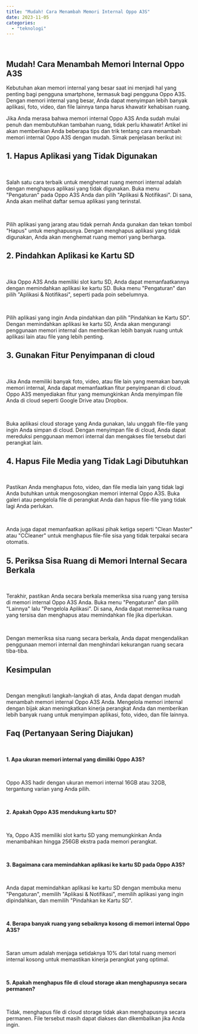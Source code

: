 ```yaml
---
title: "Mudah! Cara Menambah Memori Internal Oppo A3S"
date: 2023-11-05
categories: 
  - "teknologi"
---
```


 

## Mudah! Cara Menambah Memori Internal Oppo A3S

Kebutuhan akan memori internal yang besar saat ini menjadi hal yang penting bagi pengguna smartphone, termasuk bagi pengguna Oppo A3S. Dengan memori internal yang besar, Anda dapat menyimpan lebih banyak aplikasi, foto, video, dan file lainnya tanpa harus khawatir kehabisan ruang.

Jika Anda merasa bahwa memori internal Oppo A3S Anda sudah mulai penuh dan membutuhkan tambahan ruang, tidak perlu khawatir! Artikel ini akan memberikan Anda beberapa tips dan trik tentang cara menambah memori internal Oppo A3S dengan mudah. Simak penjelasan berikut ini:

## 1\. Hapus Aplikasi yang Tidak Digunakan

 

Salah satu cara terbaik untuk menghemat ruang memori internal adalah dengan menghapus aplikasi yang tidak digunakan. Buka menu "Pengaturan" pada Oppo A3S Anda dan pilih "Aplikasi & Notifikasi". Di sana, Anda akan melihat daftar semua aplikasi yang terinstal.

 

Pilih aplikasi yang jarang atau tidak pernah Anda gunakan dan tekan tombol "Hapus" untuk menghapusnya. Dengan menghapus aplikasi yang tidak digunakan, Anda akan menghemat ruang memori yang berharga.

## 2\. Pindahkan Aplikasi ke Kartu SD

 

Jika Oppo A3S Anda memiliki slot kartu SD, Anda dapat memanfaatkannya dengan memindahkan aplikasi ke kartu SD. Buka menu "Pengaturan" dan pilih "Aplikasi & Notifikasi", seperti pada poin sebelumnya.

 

Pilih aplikasi yang ingin Anda pindahkan dan pilih "Pindahkan ke Kartu SD". Dengan memindahkan aplikasi ke kartu SD, Anda akan mengurangi penggunaan memori internal dan memberikan lebih banyak ruang untuk aplikasi lain atau file yang lebih penting.

## 3\. Gunakan Fitur Penyimpanan di cloud

 

Jika Anda memiliki banyak foto, video, atau file lain yang memakan banyak memori internal, Anda dapat memanfaatkan fitur penyimpanan di cloud. Oppo A3S menyediakan fitur yang memungkinkan Anda menyimpan file Anda di cloud seperti Google Drive atau Dropbox.

 

Buka aplikasi cloud storage yang Anda gunakan, lalu unggah file-file yang ingin Anda simpan di cloud. Dengan menyimpan file di cloud, Anda dapat mereduksi penggunaan memori internal dan mengakses file tersebut dari perangkat lain.

## 4\. Hapus File Media yang Tidak Lagi Dibutuhkan

 

Pastikan Anda menghapus foto, video, dan file media lain yang tidak lagi Anda butuhkan untuk mengosongkan memori internal Oppo A3S. Buka galeri atau pengelola file di perangkat Anda dan hapus file-file yang tidak lagi Anda perlukan.

 

Anda juga dapat memanfaatkan aplikasi pihak ketiga seperti "Clean Master" atau "CCleaner" untuk menghapus file-file sisa yang tidak terpakai secara otomatis.

## 5\. Periksa Sisa Ruang di Memori Internal Secara Berkala

 

Terakhir, pastikan Anda secara berkala memeriksa sisa ruang yang tersisa di memori internal Oppo A3S Anda. Buka menu "Pengaturan" dan pilih "Lainnya" lalu "Pengelola Aplikasi". Di sana, Anda dapat memeriksa ruang yang tersisa dan menghapus atau memindahkan file jika diperlukan.

 

Dengan memeriksa sisa ruang secara berkala, Anda dapat mengendalikan penggunaan memori internal dan menghindari kekurangan ruang secara tiba-tiba.

## Kesimpulan

 

Dengan mengikuti langkah-langkah di atas, Anda dapat dengan mudah menambah memori internal Oppo A3S Anda. Mengelola memori internal dengan bijak akan meningkatkan kinerja perangkat Anda dan memberikan lebih banyak ruang untuk menyimpan aplikasi, foto, video, dan file lainnya.

## Faq (Pertanyaan Sering Diajukan)

 

**1\. Apa ukuran memori internal yang dimiliki Oppo A3S?**

 

Oppo A3S hadir dengan ukuran memori internal 16GB atau 32GB, tergantung varian yang Anda pilih.

 

**2\. Apakah Oppo A3S mendukung kartu SD?**

 

Ya, Oppo A3S memiliki slot kartu SD yang memungkinkan Anda menambahkan hingga 256GB ekstra pada memori perangkat.

 

**3\. Bagaimana cara memindahkan aplikasi ke kartu SD pada Oppo A3S?**

 

Anda dapat memindahkan aplikasi ke kartu SD dengan membuka menu "Pengaturan", memilih "Aplikasi & Notifikasi", memilih aplikasi yang ingin dipindahkan, dan memilih "Pindahkan ke Kartu SD".

 

**4\. Berapa banyak ruang yang sebaiknya kosong di memori internal Oppo A3S?**

 

Saran umum adalah menjaga setidaknya 10% dari total ruang memori internal kosong untuk memastikan kinerja perangkat yang optimal.

 

**5\. Apakah menghapus file di cloud storage akan menghapusnya secara permanen?**

 

Tidak, menghapus file di cloud storage tidak akan menghapusnya secara permanen. File tersebut masih dapat diakses dan dikembalikan jika Anda ingin.

